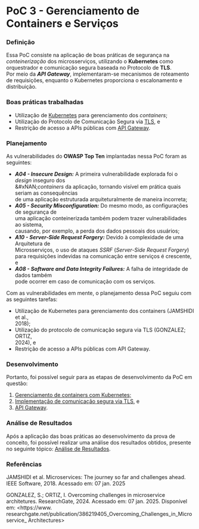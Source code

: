 # PoC 3 - Gerenciamento de Containers e Serviços

### Definição

Essa PoC consiste na aplicação de boas práticas de segurança na _conteinerização_ dos microsserviços, utilizando o **Kubernetes** como orquestrador e comunicação segura baseada no Protocolo de **TLS**.\
Por meio da _**API Gateway**_, implementaram-se mecanismos de roteamento de requisições, enquanto o Kubernetes proporciona o escalonamento e distribuição.

### Boas práticas trabalhadas

* Utilização de [Kubernetes](../../boas-praticas/gerenciamento-de-containers.md) para gerenciamento dos _containers_;
* Utilização do Protocolo de Comunicação Segura via [TLS](../../boas-praticas/comunicacao-segura-entre-microsservicos.md), e
* Restrição de acesso a APIs públicas com [API Gateway](../../boas-praticas/roteamento-de-trafego.md).

### Planejamento

As vulnerabilidades do **OWASP Top Ten** implantadas nessa PoC foram as seguintes:

* _**A04 - Insecure Design:**_ A primeira vulnerabilidade explorada foi o _design_ inseguro dos\
  &#xNAN;_&#x63;ontainers_ da aplicação, tornando visível em prática quais seriam as consequências\
  de uma aplicação estruturada arquiteturalmente de maneira incorreta;
* _**A05 - Security Misconfiguration:**_ Do mesmo modo, as configurações de segurança de\
  uma aplicação conteinerizada também podem trazer vulnerabilidades ao sistema,\
  causando, por exemplo, a perda dos dados pessoais dos usuários;
* _**A10 - Server-Side Request Forgery:**_ Devido à complexidade de uma Arquitetura de\
  Microsserviços, o uso de ataques _SSRF_ (_Server-Side Request Forgery_) para requisições indevidas na comunicação entre serviços é crescente, e
* _**A08 - Software and Data Integrity Failures:**_ A falha de integridade de dados também\
  pode ocorrer em caso de comunicação com os serviços.



Com as vulnerabilidades em mente, o planejamento dessa PoC seguiu com as seguintes tarefas:

* Utilização de Kubernetes para gerenciamento dos containers (JAMSHIDI et al.,\
  2018\);&#x20;
* Utilização do protocolo de comunicação segura via TLS (GONZALEZ; ORTIZ,\
  2024\), e
* Restrição de acesso a APIs públicas com API Gateway.

### Desenvolvimento

Portanto, foi possível seguir para as etapas de desenvolvimento da PoC em questão:

1. [Gerenciamento de containers com Kubernetes;](gerenciamento-de-container-com-kubernetes.md)
2. [Implementação de comunicação segura via TLS](implementacao-de-comunicacao-segura-via-tls.md), e&#x20;
3. [API Gateway](api-gateway-ingress.md).

### Análise de Resultados

Após a aplicação das boas práticas ao desenvolvimento da prova de conceito, foi possível realizar uma análise dos resultados obtidos, presente no seguinte tópico: [Análise de Resultados](analise-de-resultados.md).

### Referências

JAMSHIDI et al. Microservices: The journey so far and challenges ahead. IEEE Software, 2018. Acessado em: 07 jan. 2025

GONZALEZ, S.; ORTIZ, I. Overcoming challenges in microservice architetures. ResearchGate, 2024. Acessado em: 07 jan. 2025. Disponível em: \<https://www. researchgate.net/publication/386219405\_Overcoming\_Challenges\_in\_Microservice\_ Architectures>
